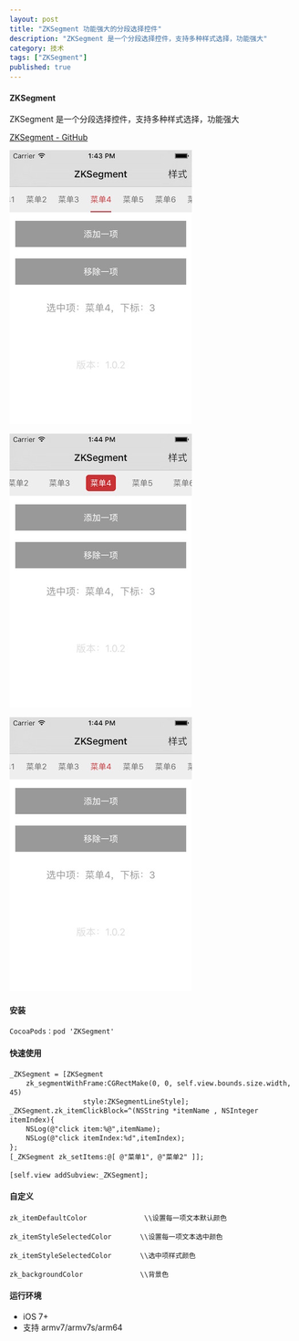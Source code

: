```yaml
---
layout: post
title: "ZKSegment 功能强大的分段选择控件"
description: "ZKSegment 是一个分段选择控件，支持多种样式选择，功能强大"
category: 技术
tags: ["ZKSegment"]
published: true
---
```


#### ZKSegment ####

ZKSegment 是一个分段选择控件，支持多种样式选择，功能强大

[ZKSegment - GitHub](https://github.com/WangWenzhuang/ZKSegment)

![ZKSegment](/images/post/2015-10-24-ZKSegment/1.png)

![ZKSegment](/images/post/2015-10-24-ZKSegment/2.png)

![ZKSegment](/images/post/2015-10-24-ZKSegment/3.png)

#### 安装 ####

<pre><code class="language-bash">CocoaPods：pod 'ZKSegment'</code></pre>

#### 快速使用 ####

<pre><code class="language-objectivec">_ZKSegment = [ZKSegment
    zk_segmentWithFrame:CGRectMake(0, 0, self.view.bounds.size.width, 45)
                  style:ZKSegmentLineStyle];
_ZKSegment.zk_itemClickBlock=^(NSString *itemName , NSInteger itemIndex){
    NSLog(@"click item:%@",itemName);
    NSLog(@"click itemIndex:%d",itemIndex);
};
[_ZKSegment zk_setItems:@[ @"菜单1", @"菜单2" ]];

[self.view addSubview:_ZKSegment];</code></pre>

#### 自定义 ####

<pre><code class="language-objectivec">zk_itemDefaultColor				\\设置每一项文本默认颜色

zk_itemStyleSelectedColor		\\设置每一项文本选中颜色

zk_itemStyleSelectedColor		\\选中项样式颜色

zk_backgroundColor				\\背景色</code></pre>

#### 运行环境 ####

*	iOS 7+
*	支持 armv7/armv7s/arm64